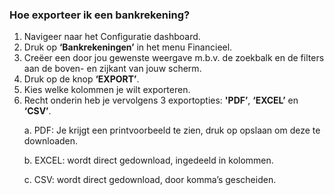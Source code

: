 ### Hoe exporteer ik een bankrekening?
1.	Navigeer naar het Configuratie dashboard.
2.	Druk op **‘Bankrekeningen’** in het menu Financieel. 
3.	Creëer een door jou gewenste weergave m.b.v. de zoekbalk en de filters aan de boven- en zijkant van jouw scherm.
4.	Druk op de knop **‘EXPORT’**.
5.	Kies welke kolommen je wilt exporteren. 
6.	Recht onderin heb je vervolgens 3 exportopties: **'PDF’**, **‘EXCEL’** en **‘CSV’**. <p>
a.	PDF: Je krijgt een printvoorbeeld te zien, druk op opslaan om deze te downloaden. <p>
b.	EXCEL: wordt direct gedownload, ingedeeld in kolommen. <p>
c.	CSV: wordt direct gedownload, door komma’s gescheiden.

